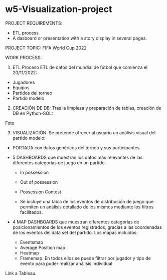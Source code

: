 # w5-Visualization-project

PROJECT REQUIREMENTS: 
- ETL process
- A dasboard or presentation with a story display in several pages.


PROJECT TOPIC: 
FIFA World Cup 2022


WORK PROCESS:

1) ETL
Proceso ETL de datos del mundial de fútbol que comienza el 20/11/2022:
- Jugadores
- Equipos
- Partidos del torneo
- Partido modelo

2) CREACIÓN DE DB:
Tras la limpieza y preparación de tablas, creación de DB en Python-SQL:

Foto


3) VISUALIZACIÓN:
Se pretende ofrecer al usuario un análisis visual del partido modelo:

- PORTADA con datos genéricos del torneo y sus participantes.

- 5 DASHBOARDS que muestran los datos más relevantes de las diferentes categorías de juego en un partido.
    - In possession
    - Out of possession
    - Possession Contest
    
    - Se incluye una tabla de los eventos de distribución de juego que permiten un análisis detallado de los mismos mediante los filtros facilitados.
    
- 4 MAP DASHBOARDS que muestran diferentes categorías de posicionamientos de los eventos registrados, gracias a las coordenadas de los eventos del data set del partido. Los mapas incluidos:
    - Eventsmap
    - Average Position map
    - Heatmap
    - Framemap.
En todos ellos se puede filtrar por jugador y tipo de evento para poder realizar análisis individual
    
Link a Tableau.
